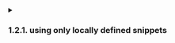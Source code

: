 <details> <summary>

### 1.2.1. using only locally defined snippets
</summary>
<details> <summary> `lua/snippets/tex.lua` </summary>

```lua
local ls = require("luasnip")

local s = ls.snippet -- build snippets
local t = ls.text_node -- insert text
local i = ls.insert_node -- user input
local c = ls.choice_node -- multiple options

local extras = require("luasnip.extras")
-- local rep = extras.rep -- repeat for multiple cursors
local ne = extras.nonempty
local fmt = require("luasnip.extras.fmt").fmta -- formatting with [[]] and delimiters=<>

return
  --
  s(
    {
      desc = "my desc",
      trig = "\\my-trig",
    },
    fmt(
      [[
      a^2 + b^2 = c^2
    ]], {})
  )
```
</details> <details> <summary> Photos </summary>

test
`ls.log.open()`
Error
</details>
</details>
